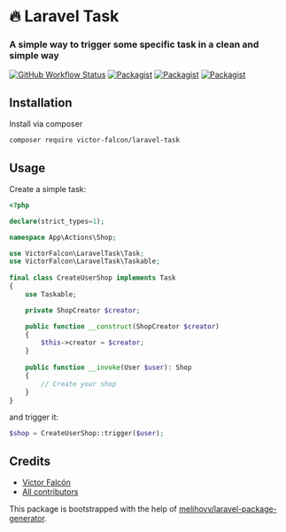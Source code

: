 
# 🔥 Laravel Task
###  A simple way to trigger some specific task in a clean and simple way

[![GitHub Workflow Status](https://github.com/victor-falcon/laravel-task/workflows/Run%20tests/badge.svg)](https://github.com/victor-falcon/laravel-task/actions)
[![Packagist](https://img.shields.io/packagist/v/victor-falcon/laravel-task.svg)](https://packagist.org/packages/victor-falcon/laravel-task)
[![Packagist](https://poser.pugx.org/victor-falcon/laravel-task/d/total.svg)](https://packagist.org/packages/victor-falcon/laravel-task)
[![Packagist](https://img.shields.io/packagist/l/victor-falcon/laravel-task.svg)](https://packagist.org/packages/victor-falcon/laravel-task)

## Installation
Install via composer

```bash
composer require victor-falcon/laravel-task
```

## Usage
Create a simple task:

```php
<?php

declare(strict_types=1);

namespace App\Actions\Shop;

use VictorFalcon\LaravelTask\Task;
use VictorFalcon\LaravelTask\Taskable;
  
final class CreateUserShop implements Task
{
	use Taskable;

	private ShopCreator $creator;

	public function __construct(ShopCreator $creator)
	{
		$this->creator = $creator;
	}
  
	public function __invoke(User $user): Shop
	{
		// Create your shop
	}
}
```

and trigger it:

```php
$shop = CreateUserShop::trigger($user);
```

## Credits
- [Víctor Falcón](https://github.com/victor-falcon)
- [All contributors](https://github.com/victor-falcon/laravel-task/graphs/contributors)

This package is bootstrapped with the help of
[melihovv/laravel-package-generator](https://github.com/melihovv/laravel-package-generator).
